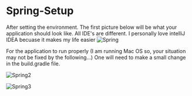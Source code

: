 # Spring-Setup
After setting the environment. The first picture below will be what your application should look like. All IDE's are different. I personally love intelliJ IDEA becuase it makes my life easier
![Spring](https://github.com/kendallw763/Spring-Setup/assets/63067332/5afee614-9c3f-470e-b9fd-b91266c822b6)

For the application to run properly (I am running Mac OS so, your situation may not be fixed by the following...) One will need to make a small change in the build.gradle file. 

![Spring2](https://github.com/kendallw763/Spring-Setup/assets/63067332/c3ff0af7-c2c5-4e0c-889c-6821eed32ca3)


![Spring3](https://github.com/kendallw763/Spring-Setup/assets/63067332/80c87c24-db8d-4a9d-9ee6-c2084ac693a5)
